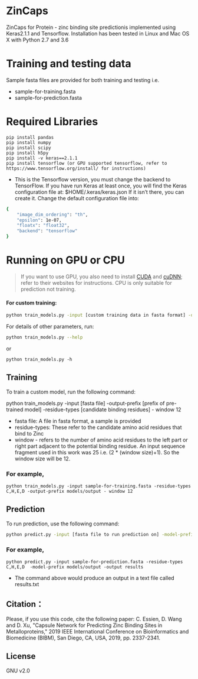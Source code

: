 # ZinCaps

ZinCaps for Protein - zinc binding site predictionis implemented using Keras2.1.1 and Tensorflow. Installation has been tested in Linux and Mac OS X with Python 2.7 and 3.6 
# Training and testing data

Sample fasta files are provided for both training and testing i.e.
- sample-for-training.fasta
- sample-for-prediction.fasta

# Required Libraries
```
pip install pandas
pip install numpy
pip install scipy
pip install h5py
pip install -v keras==2.1.1
pip install tensorflow (or GPU supported tensorflow, refer to https://www.tensorflow.org/install/ for instructions)
```
 - This is the Tensorflow version, you must change the backend to TensorFlow.
If you have run Keras at least once, you will find the Keras configuration file at:
$HOME/.keras/keras.json
If it isn’t there, you can create it. 
Change the default configuration file into:
```sh
{	
    "image_dim_ordering": "th",
    "epsilon": 1e-07,
    "floatx": "float32",
    "backend": "tensorflow"
}
```
# Running on GPU or CPU

>If you want to use GPU, you also need to install [CUDA]( https://developer.nvidia.com/cuda-toolkit) and [cuDNN](https://developer.nvidia.com/cudnn); refer to their websites for instructions. 
CPU is only suitable for prediction not training. 
#### For custom training:
```sh
python train_models.py -input [custom training data in fasta format] -output-prefix [prefix of pre-trained model] -residue-types [custom specified residue types]
```
For details of other parameters, run:
```sh
python train_models.py --help
```
or
```
python train_models.py -h
```

## Training
To train a custom model, run the following command:

python train_models.py -input [fasta file] -output-prefix [prefix of pre-trained model] -residue-types [candidate binding residues] - window 12

* fasta file: A file in fasta format, a sample is provided
* residue-types: These refer to the candidate amino acid residues that bind to Zinc  
* window - refers to the number of amino acid residues to the left part or right part adjacent to the potential binding residue. An input sequence fragment used in this work was 25 i.e. (2 * (window size)+1). So the window size will be 12. 


### For example, 
``` python train_models.py -input sample-for-training.fasta -residue-types C,H,E,D -output-prefix models/output - window 12  ```

## Prediction
To run prediction, use the following command:
```sh
python predict.py -input [fasta file to run prediction on] -model-prefix [prefix of the path to the pre-trained model] -output [custom specified prefix for the prediction results] 
```

### For example,
``` python predict.py -input sample-for-prediction.fasta -residue-types C,H,E,D  -model-prefix models/output -output results ```

* The command above  would produce an output in a text file called results.txt
## Citation：
Please, if you use this code, cite the following paper:
C. Essien, D. Wang and D. Xu, "Capsule Network for Predicting Zinc Binding Sites in Metalloproteins," 2019 IEEE
International Conference on Bioinformatics and Biomedicine (BIBM), San Diego, CA, USA, 2019, pp. 2337-2341.

License
----
GNU v2.0
